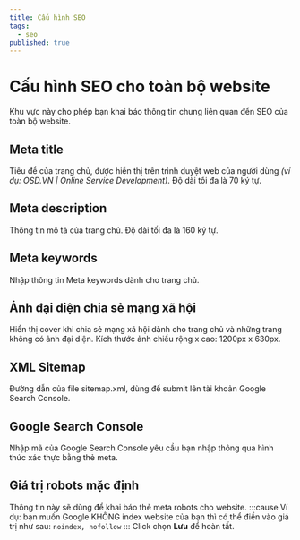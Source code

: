 ```yaml
---
title: Cấu hình SEO
tags:
  - seo
published: true
---
```

# Cấu hình SEO cho toàn bộ website

Khu vực này cho phép bạn khai báo thông tin chung liên quan đến SEO của toàn bộ website.

## Meta title
Tiêu đề của trang chủ, được hiển thị trên trình duyệt web của người dùng _(ví dụ: OSD.VN | Online Service Development)_. Độ dài tối đa là 70 ký tự.

## Meta description
Thông tin mô tả của trang chủ. Độ dài tối đa là 160 ký tự.

## Meta keywords
Nhập thông tin Meta keywords dành cho trang chủ.

## Ảnh đại diện chia sẻ mạng xã hội
Hiển thị cover khi chia sẻ mạng xã hội dành cho trang chủ và những trang không có ảnh đại diện. Kích thước ảnh chiều rộng x cao: 1200px x 630px.

## XML Sitemap
Đường dẫn của file sitemap.xml, dùng để submit lên tài khoản Google Search Console.

## Google Search Console
Nhập mã của Google Search Console yêu cầu bạn nhập thông qua hình thức xác thực bằng thẻ meta.

## Giá trị robots mặc định
Thông tin này sẽ dùng để khai báo thẻ meta robots cho website.
:::cause
Ví dụ: bạn muốn Google KHÔNG index website của bạn thì có thể điền vào giá trị như sau: `noindex, nofollow`
:::
Click chọn **Lưu** để hoàn tất.
